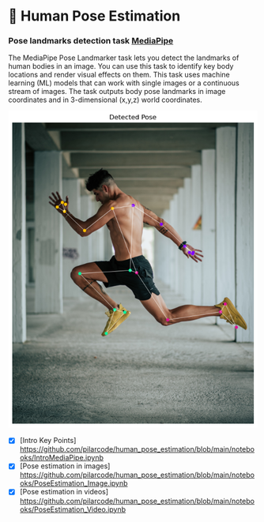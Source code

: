 # 🤸 Human Pose Estimation


### Pose landmarks detection task [MediaPipe](https://developers.google.com/mediapipe)

The MediaPipe Pose Landmarker task lets you detect the landmarks of human bodies in an image. You can use this task to identify key body locations and render visual effects on them. This task uses machine learning (ML) models that can work with single images or a continuous stream of images. The task outputs body pose landmarks in image coordinates and in 3-dimensional (x,y,z) world coordinates.

![Pose Estimation](https://github.com/pilarcode/human_pose_estimation/blob/main/docs/output.png)


- [x] [Intro Key Points] https://github.com/pilarcode/human_pose_estimation/blob/main/notebooks/IntroMediaPipe.ipynb
- [x] [Pose estimation in images] https://github.com/pilarcode/human_pose_estimation/blob/main/notebooks/PoseEstimation_Image.ipynb
- [x] [Pose estimation in videos] https://github.com/pilarcode/human_pose_estimation/blob/main/notebooks/PoseEstimation_Video.ipynb
